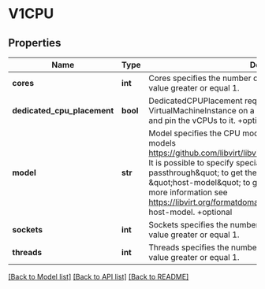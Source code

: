 # V1CPU

## Properties
Name | Type | Description | Notes
------------ | ------------- | ------------- | -------------
**cores** | **int** | Cores specifies the number of cores inside the vmi. Must be a value greater or equal 1. | [optional] 
**dedicated_cpu_placement** | **bool** | DedicatedCPUPlacement requests the scheduler to place the VirtualMachineInstance on a node with enough dedicated pCPUs and pin the vCPUs to it. +optional | [optional] 
**model** | **str** | Model specifies the CPU model inside the VMI. List of available models https://github.com/libvirt/libvirt/blob/master/src/cpu/cpu_map.xml. It is possible to specify special cases like \&quot;host-passthrough\&quot; to get the same CPU as the node and \&quot;host-model\&quot; to get CPU closest to the node one. For more information see https://libvirt.org/formatdomain.html#elementsCPU. Defaults to host-model. +optional | [optional] 
**sockets** | **int** | Sockets specifies the number of sockets inside the vmi. Must be a value greater or equal 1. | [optional] 
**threads** | **int** | Threads specifies the number of threads inside the vmi. Must be a value greater or equal 1. | [optional] 

[[Back to Model list]](../README.md#documentation-for-models) [[Back to API list]](../README.md#documentation-for-api-endpoints) [[Back to README]](../README.md)


